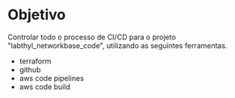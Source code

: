 # Objetivo
Controlar todo o processo de CI/CD para o projeto "labthyl_networkbase_code", utilizando as seguintes ferramentas.

- terraform
- github
- aws code pipelines
- aws code build
